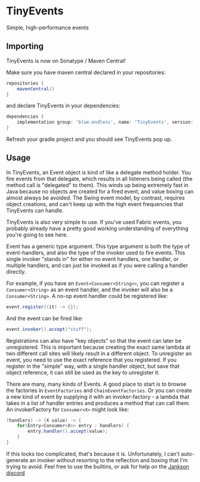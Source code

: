 # TinyEvents
Simple, high-performance events

## Importing
TinyEvents is now on Sonatype / Maven Central!

Make sure you have maven central declared in your repositories:

```groovy
repositories {
    mavenCentral()
}
```

and declare TinyEvents in your dependencies:

```groovy
dependencies {
    implementation group: 'blue.endless', name: 'TinyEvents', version: '2.0.0'
}
```

Refresh your gradle project and you should see TinyEvents pop up.

## Usage

In TinyEvents, an Event object is kind of like a delegate method holder. You fire events from that delegate, which results in all
listeners being called (the method call is "delegated" to them). This winds up being extremely fast in Java because no objects are created for a fired event, and value boxing can almost always be avoided. The Swing event model, by contrast, requires object creations, and can't keep up with the high event frequencies that TinyEvents can handle.


TinyEvents is also very simple to use. If you've used Fabric events, you probably already have a pretty good working understanding of everything you're going to see here.


Event has a generic type argument. This type argument is both the type of event-handlers, and also the type of the invoker used to fire events. This single invoker "stands in" for either no event handlers, one handler, or multiple handlers, and can just be invoked as if you were calling a handler directly.


For example, if you have an `Event<Consumer<String>>`, you can register a `Consumer<String>` as an event handler, and the invoker will also be a `Consumer<String>`.
A no-op event handler could be registered like:
```java
event.register((it) -> {});
```

And the event can be fired like:
```java
event.invoker().accept("stuff");
```


Registrations can also have "key objects" so that the event can later be unregistered. This is important because creating the exact same lambda at two different call sites will likely result in a different object. To unregister an event, you need to use the exact reference that you registered. If you register in the "simple" way, with a single handler object, but save that object reference, it can still be used as the key to unregister it.


There are many, many kinds of Events. A good place to start is to browse the factories in `EventFactories` and `ChainEventFactories`. Or you can create a new kind of event by supplying it with an invoker-factory - a lambda that takes in a list of handler entries and produces a method that can call them.
An invokerFactory for `Consumer<X>` might look like:
```java
(handlers) -> (X value) -> {
	for(Entry<Consumer<X>> entry : handlers) {
		entry.handler().accept(value);
	}
}
```


If this looks too complicated, that's because it is. Unfortunately, I can't auto-generate an invoker without resorting to the reflection and boxing that I'm trying to avoid. Feel free to use the builtins, or ask for help on the [Jankson discord](https://discord.gg/tV6FYXE8QH)
